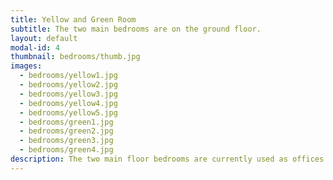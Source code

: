 ```yaml
---
title: Yellow and Green Room
subtitle: The two main bedrooms are on the ground floor.
layout: default
modal-id: 4
thumbnail: bedrooms/thumb.jpg
images:
  - bedrooms/yellow1.jpg
  - bedrooms/yellow2.jpg
  - bedrooms/yellow3.jpg
  - bedrooms/yellow4.jpg
  - bedrooms/yellow5.jpg
  - bedrooms/green1.jpg
  - bedrooms/green2.jpg
  - bedrooms/green3.jpg
  - bedrooms/green4.jpg
description: The two main floor bedrooms are currently used as offices.  The Yellow Room is south facing, has beautiful light and fosters many happy houseplants.   The Green Room is peaceful with views of the back yard.   Both rooms have two windows, closets and exposed wood floors.
---
```

